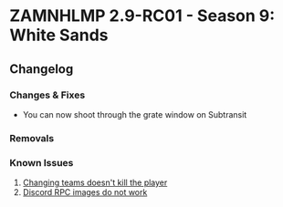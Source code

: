 # ZAMNHLMP 2.9-RC01 - Season 9: White Sands
## Changelog
### Changes & Fixes
- You can now shoot through the grate window on Subtransit
### Removals

### Known Issues
1. [Changing teams doesn't kill the player](https://github.com/phoenixprojectsoftware/zamnhlmp/issues/79)
2. [Discord RPC images do not work](https://github.com/phoenixprojectsoftware/zamnhlmp/issues/77)